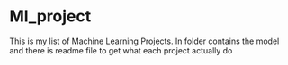 # Ml_project
This is my list of Machine Learning Projects.
In folder contains the model and there is readme file to get what each project actually do
